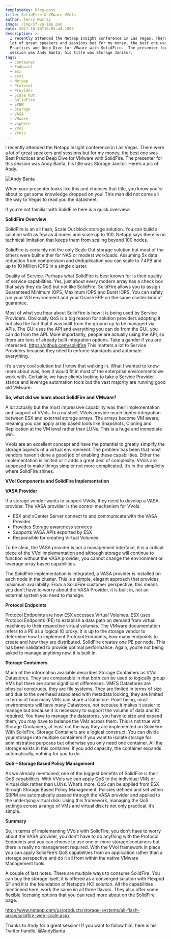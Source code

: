 ```yaml
---
templateKey: blog-post
title: SolidFire & VMware VVols
author: Terry Murray
image: /img/sf-vp-imp.png
date: 2017-10-10T16:05:44.189Z
description: >-
  I recently attended the Netapp Insight conference in Las Vegas. There were a
  lot of great speakers and sessions but for my money, the best one was Best
  Practices and Deep Dive for VMware with SolidFire.  The presenter for this
  session was Andy Banta, his title was Storage Janitor.  
tags:
  - Container
  - Endpoint
  - esx
  - esxi
  - Netapp
  - Protocol
  - Provider
  - Scale Out
  - SolidFire
  - SPBM
  - Storage
  - VASA
  - VMware
  - vsphere
  - VVol
  - VVols
---
```

I recently attended the Netapp Insight conference in Las Vegas. There were a lot of great speakers and sessions but for my money, the best one was Best Practices and Deep Dive for VMware with SolidFire.  The presenter for this session was Andy Banta, his title was Storage Janitor.  Here’s a pic of Andy.



![Andy Banta](/img/andy-banta-300x226.jpg)

When your presenter looks like this and chooses that title, you know you’re about to get some knowledge dropped on you! This man did not come all the way to Vegas to read you the datasheet.



If you’re not familiar with SolidFire here is a quick overview:



**SolidFire Overview**

SolidFire is an all flash, Scale Out block storage solution. You can build a solution with as few as 4 nodes and scale up to 100. Netapp says there is no technical limitation that keeps them from scaling beyond 100 nodes.

 



SolidFire is certainly not the only Scale Out storage solution but most of the others were built either for NAS or modest workloads. Assuming 5x data reduction from compression and deduplication you can scale to 7.4PB and up to 10 Million IOPS in a single cluster.

 



Quality of Service. Perhaps what SolidFire is best known for is their quality of service capabilities. Yes, just about every modern array has a check box that says they do QoS but not like SolidFire. SolidFire allows you to assign Guaranteed Minimum IOPS, Maximum IOPS and Burst IOPS. You can safely run your VDI environment and your Oracle ERP on the same cluster kind of guarantee.

 



Most of what you hear about SolidFire is how it is being used by Service Providers. Obviously QoS is a big reason for solution providers adopting it but also the fact that it was built from the ground up to be managed via APIs. The GUI uses the API and everything you can do from the GUI, you can do from the API. More importantly, people are actually using the API, so there are tons of already built integration options. Take a gander if you are interested. <https://github.com/solidfire>  This matters a lot to Service Providers because they need to enforce standards and automate everything.

It’s a very cool solution but I knew that walking in. What I wanted to know more about was, how it would fit in most of the enterprise environments we work with. Certainly, we have clients looking to take a Service Provider stance and leverage automation tools but the vast majority are running good old VMware.



**So, what did we learn about SolidFire and VMware?**

A lot actually but the most impressive capability was their implementation and support of VVols. In a nutshell, VVols provide much tighter integration between ESX and external storage arrays. The arrays become VM aware, meaning you can apply array based tools like Snapshots, Cloning and Replication at the VM level rather than LUNs.  This is a huge and immediate win.



VVols are an excellent concept and have the potential to greatly simplify the storage aspects of a virtual environment. The problem has been that most vendors haven’t done a good job of enabling these capabilities. Either the implementation is limited or it adds a great deal of complexity. VVols are supposed to make things simpler not more complicated. It’s in the simplicity where SolidFire shines.



**VVol Components and SolidFire Implementation**

**VASA Provider**

If a storage vendor wants to support VVols, they need to develop a VASA provider. The VASA provider is the control mechanism for VVols.



* ESX and vCenter Server connect to and communicate with the VASA Provider
* Provides Storage awareness services
* Supports VASA APIs exported by ESX
* Responsible for creating Virtual Volumes

To be clear, the VASA provider is not a management interface, it is a critical piece of the VVol implementation and although storage will continue to function without the VASA provider, you cannot change the environment or leverage array based capabilities.



The SolidFire implementation is integrated,   a VASA provider is installed on each node in the cluster.  This is a simple, elegant approach that provides maximum availability. From a SolidFire customer perspective, this means you don’t have to worry about the VASA Provider, it is built in, not an external system you need to manage.



**Protocol Endpoints**

Protocol Endpoints are how ESX accesses Virtual Volumes. ESX uses Protocol Endpoints (PE) to establish a data path on demand from virtual machines to their respective virtual volumes. The VMware documentation refers to a PE as a logical IO proxy. It is up to the storage vendor to determine how to implement Protocol Endpoints, how many endpoints to create and how they are distributed. SolidFire creates one PE per node. This has been validated to provide optimal performance.  Again, you’re not being asked to manage anything new, it is built in.



**Storage Containers**

Much of the information available describes Storage Containers as VVol Datastores. They are comparable in that both can be used to logically group VMs but there are some significant differences. VMFS Datastores are physical constructs, they are file systems.  They are limited in terms of size and due to the overhead associated with metadata locking, they are limited in terms of how many VMs can share a Datastore. Point being, most environments will have many Datastores, not because it makes it easier to manage but because it is necessary to support the volume of data and IO required.  You have to manage the datastores, you have to size and expand them, you may have to balance the VMs across them. This is not true with Storage Containers, at least not the way they are implemented on SolidFire. With SolidFire, Storage Containers are a logical construct. You can divide your storage into multiple containers if you want to isolate storage for administrative purposes but otherwise you only need one container. All the storage exists in this container. If you add capacity, the container expands automatically, nothing for you to do.



**QoS – Storage Based Policy Management**

As we already mentioned, one of the biggest benefits of SolidFire is their QoS capabilities. With VVols we can apply QoS to the individual VMs or Virtual disk rather than LUNs. What’s more, QoS can be applied from ESX through Storage Based Policy Management. Policies defined and set within SBPM are automatically passed through the VASA provider and applied to the underlying virtual disk. Using this framework, managing the QoS settings across a range of VMs and virtual disk is not only practical, it’s simple.



**Summary**

So, in terms of implementing VVols with SolidFire, you don’t have to worry about the VASA provider, you don’t have to do anything with the Protocol Endpoints and you can choose to use one or more storage containers but there is really no management required. With the VVol framework in place you can apply SolidFire’s QoS capabilities from an application rather than a storage perspective and do it all from within the native VMware Management tools.



A couple of last notes. There are multiple ways to consume SolidFire. You can buy the storage itself, it is offered as a converged solution with Flexpod SF and it is the foundation of Netapp’s HCI solution. All the capabilities mentioned here, work the same iin all three flavors.  They also offer some flexible licensing options that you can read more about on the SolidFire page.



<http://www.netapp.com/us/products/storage-systems/all-flash-array/solidfire-web-scale.aspx>



Thanks to Andy for a great session! If you want to follow him, here is his Twitter handle. @AndyBanta
